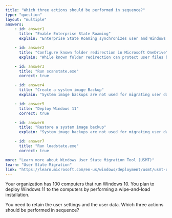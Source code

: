 ```yaml
---
title: "Which three actions should be performed in sequence?"
type: "question"
layout: "multiple"
answers:
    - id: answer1
      title: "Enable Enterprise State Roaming"
      explain: "Enterprise State Roaming synchronizes user and Windows settings across devices but is not a migration tool. For wipe-and-load Windows deployments, USMT is required to capture and restore user data and settings."

    - id: answer2
      title: "Configure known folder redirection in Microsoft OneDrive"
      explain: "While known folder redirection can protect user files by storing them in the cloud, it does not migrate Windows settings and application data which USMT handles during OS deployment."

    - id: answer3
      title: "Run scanstate.exe"
      correct: true

    - id: answer4
      title: "Create a system image Backup"
      explain: "System image backups are not used for migrating user data and settings."

    - id: answer5
      title: "Deploy Windows 11"
      correct: true

    - id: answer6
      title: "Restore a system image backup"
      explain: "System image backups are not used for migrating user data and settings."

    - id: answer7
      title: "Run loadstate.exe"
      correct: true

more: "Learn more about Windows User State Migration Tool (USMT)"
learn: "User State Migration"
link: "https://learn.microsoft.com/en-us/windows/deployment/usmt/usmt-overview"
---
```

Your organization has 100 computers that run Windows 10. You plan to deploy Windows 11 to the computers by performing a wipe-and-load installation.

You need to retain the user settings and the user data. Which three actions should be performed in sequence?
